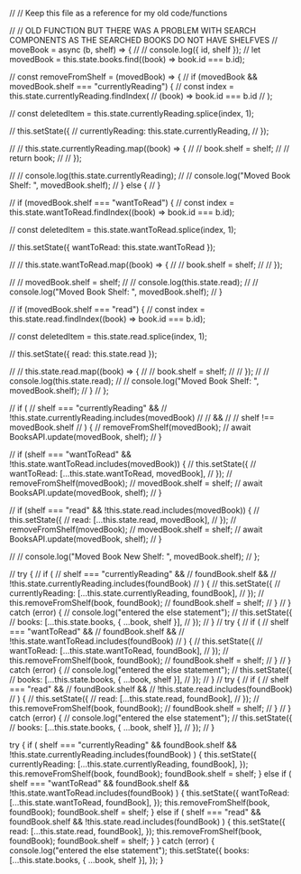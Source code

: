 // //     Keep this file as a reference for my old code/functions

// // OLD FUNCTION BUT THERE WAS A PROBLEM WITH SEARCH COMPONENTS AS THE SEARCHED BOOKS DO NOT HAVE SHELFVES
// moveBook = async (b, shelf) => {
// 	// console.log({ id, shelf });
// 	let movedBook = this.state.books.find((book) => book.id === b.id);

// 	const removeFromShelf = (movedBook) => {
// 		if (movedBook && movedBook.shelf === "currentlyReading") {
// 			const index = this.state.currentlyReading.findIndex(
// 				(book) => book.id === b.id
// 			);

// 			const deletedItem = this.state.currentlyReading.splice(index, 1);

// 			this.setState({
// 				currentlyReading: this.state.currentlyReading,
// 			});

// 			// this.state.currentlyReading.map((book) => {
// 			// 	book.shelf = shelf;
// 			// 	return book;
// 			// });

// 			// console.log(this.state.currentlyReading);
// 			// console.log("Moved Book Shelf: ", movedBook.shelf);
// 		} else {
// 		}

// 		if (movedBook.shelf === "wantToRead") {
// 			const index = this.state.wantToRead.findIndex((book) => book.id === b.id);

// 			const deletedItem = this.state.wantToRead.splice(index, 1);

// 			this.setState({ wantToRead: this.state.wantToRead });

// 			// this.state.wantToRead.map((book) => {
// 			// 	book.shelf = shelf;
// 			// });

// 			// movedBook.shelf = shelf;
// 			// console.log(this.state.read);
// 			// console.log("Moved Book Shelf: ", movedBook.shelf);
// 		}

// 		if (movedBook.shelf === "read") {
// 			const index = this.state.read.findIndex((book) => book.id === b.id);

// 			const deletedItem = this.state.read.splice(index, 1);

// 			this.setState({ read: this.state.read });

// 			// this.state.read.map((book) => {
// 			// 	book.shelf = shelf;
// 			// });
// 			// console.log(this.state.read);
// 			// console.log("Moved Book Shelf: ", movedBook.shelf);
// 		}
// 	};

// 	if (
// 		shelf === "currentlyReading" &&
// 		!this.state.currentlyReading.includes(movedBook)
// 		// &&
// 		// shelf !== movedBook.shelf
// 	) {
// 		removeFromShelf(movedBook);
// 		await BooksAPI.update(movedBook, shelf);
// 	}

// 	if (shelf === "wantToRead" && !this.state.wantToRead.includes(movedBook)) {
// 		this.setState({
// 			wantToRead: [...this.state.wantToRead, movedBook],
// 		});
// 		removeFromShelf(movedBook);
// 		movedBook.shelf = shelf;
// 		await BooksAPI.update(movedBook, shelf);
// 	}

// 	if (shelf === "read" && !this.state.read.includes(movedBook)) {
// 		this.setState({
// 			read: [...this.state.read, movedBook],
// 		});
// 		removeFromShelf(movedBook);
// 		movedBook.shelf = shelf;
// 		await BooksAPI.update(movedBook, shelf);
// 	}

// 	// console.log("Moved Book New Shelf: ", movedBook.shelf);
// };

// try {
// 	if (
// 		shelf === "currentlyReading" &&
// 		foundBook.shelf &&
// 		!this.state.currentlyReading.includes(foundBook)
// 	) {
// 		this.setState({
// 			currentlyReading: [...this.state.currentlyReading, foundBook],
// 		});
// 		this.removeFromShelf(book, foundBook);
// 		foundBook.shelf = shelf;
// 	}
// } catch (error) {
// 	console.log("entered the else statement");
// 	this.setState({
// 		books: [...this.state.books, { ...book, shelf }],
// 	});
// }
// try {
// 	if (
// 		shelf === "wantToRead" &&
// 		foundBook.shelf &&
// 		!this.state.wantToRead.includes(foundBook)
// 	) {
// 		this.setState({
// 			wantToRead: [...this.state.wantToRead, foundBook],
// 		});
// 		this.removeFromShelf(book, foundBook);
// 		foundBook.shelf = shelf;
// 	}
// } catch (error) {
// 	console.log("entered the else statement");
// 	this.setState({
// 		books: [...this.state.books, { ...book, shelf }],
// 	});
// }
// try {
// 	if (
// 		shelf === "read" &&
// 		foundBook.shelf &&
// 		!this.state.read.includes(foundBook)
// 	) {
// 		this.setState({
// 			read: [...this.state.read, foundBook],
// 		});
// 		this.removeFromShelf(book, foundBook);
// 		foundBook.shelf = shelf;
// 	}
// } catch (error) {
// 	console.log("entered the else statement");
// 	this.setState({
// 		books: [...this.state.books, { ...book, shelf }],
// 	});
// }

try {
	if (
		shelf === "currentlyReading" &&
		foundBook.shelf &&
		!this.state.currentlyReading.includes(foundBook)
	) {
		this.setState({
			currentlyReading: [...this.state.currentlyReading, foundBook],
		});
		this.removeFromShelf(book, foundBook);
		foundBook.shelf = shelf;
	} else if (
		shelf === "wantToRead" &&
		foundBook.shelf &&
		!this.state.wantToRead.includes(foundBook)
	) {
		this.setState({
			wantToRead: [...this.state.wantToRead, foundBook],
		});
		this.removeFromShelf(book, foundBook);
		foundBook.shelf = shelf;
	} else if (
		shelf === "read" &&
		foundBook.shelf &&
		!this.state.read.includes(foundBook)
	) {
		this.setState({
			read: [...this.state.read, foundBook],
		});
		this.removeFromShelf(book, foundBook);
		foundBook.shelf = shelf;
	}
} catch (error) {
	console.log("entered the else statement");
	this.setState({
		books: [...this.state.books, { ...book, shelf }],
	});
}
